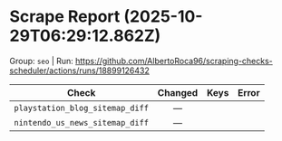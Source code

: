 # Scrape Report (2025-10-29T06:29:12.862Z)

Group: `seo`  |  Run: https://github.com/AlbertoRoca96/scraping-checks-scheduler/actions/runs/18899126432

| Check | Changed | Keys | Error |
|---|:---:|:--|:--|
| `playstation_blog_sitemap_diff` | — |  |  |
| `nintendo_us_news_sitemap_diff` | — |  |  |
